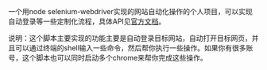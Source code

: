 一个用node selenium-webdriver实现的网站自动化操作的个人项目，可以实现自动登录等一些定制化流程，具体API见[官方文档](https://seleniumhq.github.io/selenium/docs/api/javascript/)。

说明：这个脚本主要实现的功能主要是自动登录目标网站，自动打开目标网页，并且可以通过终端的shell输入一些命令，然后帮你执行一些操作。如果你有很多账号，这个脚本也可以同时启动多个chrome来帮你完成这些操作。
